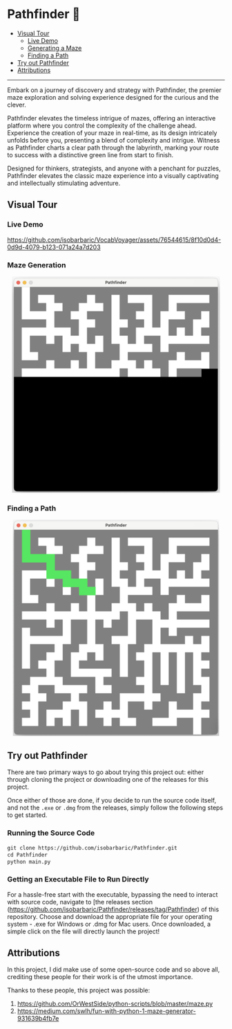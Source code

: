 # Pathfinder :compass:

- [Visual Tour](#visual-tour)
   - [Live Demo](#live-demo)
   - [Generating a Maze](#maze-generation)
   - [Finding a Path](#finding-a-path)
- [Try out Pathfinder](#try-out-pathfinder)
- [Attributions](#attributions)

----

Embark on a journey of discovery and strategy with Pathfinder, the premier maze exploration and solving experience designed for the curious and the clever.

Pathfinder elevates the timeless intrigue of mazes, offering an interactive platform where you control the complexity of the challenge ahead. Experience the creation of your maze in real-time, as its design intricately unfolds before you, presenting a blend of complexity and intrigue. Witness as Pathfinder charts a clear path through the labyrinth, marking your route to success with a distinctive green line from start to finish.

Designed for thinkers, strategists, and anyone with a penchant for puzzles, Pathfinder elevates the classic maze experience into a visually captivating and intellectually stimulating adventure.

## Visual Tour

### Live Demo

https://github.com/isobarbaric/VocabVoyager/assets/76544615/8f10d0d4-0d9d-4079-b123-071a24a7d203

### Maze Generation

<p align="center">
   <img src="assets/loading-maze.png" alt="Loading Maze" height=500px>
</p>

### Finding a Path

<p align="center">
   <img src="assets/starting-maze.png" alt="Finding a Path" height=500px>
</p>

## Try out Pathfinder

There are two primary ways to go about trying this project out: either through cloning the project or downloading one of the releases for this project.

Once either of those are done, if you decide to run the source code itself, and not the ``.exe`` or ``.dmg`` from the releases, simply follow the following steps to get started.

### Running the Source Code

```
git clone https://github.com/isobarbaric/Pathfinder.git
cd Pathfinder
python main.py
```

### Getting an Executable File to Run Directly

For a hassle-free start with the executable, bypassing the need to interact with source code, navigate to [the releases section (https://github.com/isobarbaric/Pathfinder/releases/tag/Pathfinder) of this repository. Choose and download the appropriate file for your operating system - .exe for Windows or .dmg for Mac users. Once downloaded, a simple click on the file will directly launch the project!

## Attributions

In this project, I did make use of some open-source code and so above all, crediting these people for their work is of the utmost importance.

Thanks to these people, this project was possible:
  1. https://github.com/OrWestSide/python-scripts/blob/master/maze.py
  2. https://medium.com/swlh/fun-with-python-1-maze-generator-931639b4fb7e
